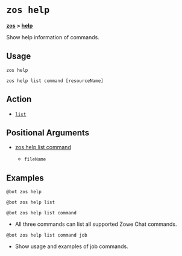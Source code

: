 # `zos help`

**[zos](.././zos) > [help](help)**

Show help information of commands.

## Usage

`zos help`

`zos help list command [resourceName]`

## Action

- [`list`](./list/list)

## Positional Arguments

- [zos help list command](./list/zos-help-list-command#positional-arguments)

    - `fileName`

## Examples

```
@bot zos help
```
```
@bot zos help list
```
```
@bot zos help list command
```
- All three commands can list all supported Zowe Chat commands.

```
@bot zos help list command job
```
- Show usage and examples of job commands.